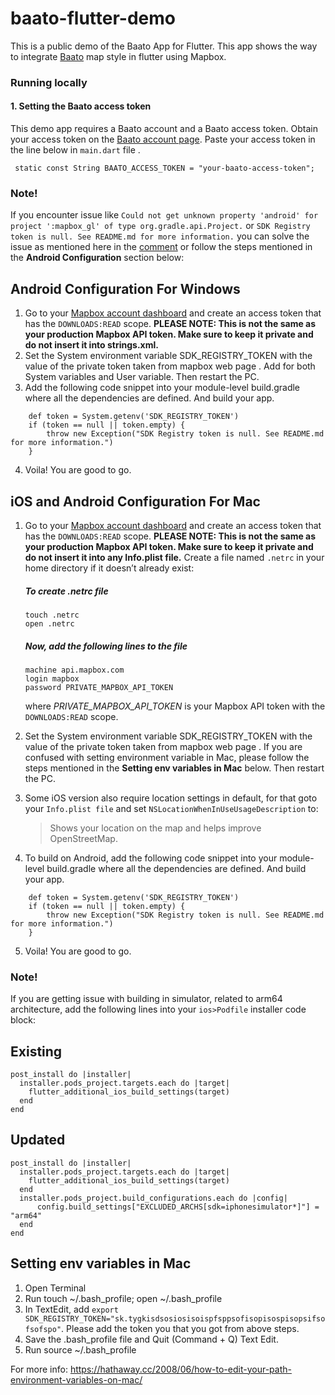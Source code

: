 # baato-flutter-demo

This is a public demo of the Baato App for Flutter. This app shows the way to integrate [Baato](http://baato.io/) map style in flutter using Mapbox.

### Running locally

#### 1. Setting the Baato access token
This demo app requires a Baato account and a Baato access token. Obtain your access token on the [Baato account page](http://baato.io/). Paste your access token in the line below in `main.dart` file .

```
 static const String BAATO_ACCESS_TOKEN = "your-baato-access-token";
```
### Note!
If you encounter issue like `Could not get unknown property 'android' for project ':mapbox_gl' of type org.gradle.api.Project.` or `SDK Registry token is null. See README.md for more information.` you can solve the issue as mentioned here in the [comment](https://github.com/tobrun/flutter-mapbox-gl/issues/640#issuecomment-857649226) or follow the steps mentioned in the **Android Configuration** section below:

## Android Configuration For Windows 

1. Go to your [Mapbox account dashboard](https://account.mapbox.com/) and create an access token that has the `DOWNLOADS:READ` scope. **PLEASE NOTE: This is not the same as your production Mapbox API token. Make sure to keep it private and do not insert it into strings.xml.**
2. Set the System environment variable SDK_REGISTRY_TOKEN with the value of the private token taken from mapbox web page . Add for both System variables and User variable. Then restart the PC.
3. Add the following code snippet into your module-level build.gradle where all the dependencies are defined. And build your app.
```code
    def token = System.getenv('SDK_REGISTRY_TOKEN')
    if (token == null || token.empty) {
        throw new Exception("SDK Registry token is null. See README.md for more information.")
    }
```
4. Voila! You are good to go.

## iOS and Android Configuration For Mac

1. Go to your [Mapbox account dashboard](https://account.mapbox.com/) and create an access token that has the `DOWNLOADS:READ` scope. **PLEASE NOTE: This is not the same as your production Mapbox API token. Make sure to keep it private and do not insert it into any Info.plist file.** Create a file named `.netrc` in your home directory if it doesn’t already exist:
   ##### To create .netrc file
     ```
     touch .netrc
     open .netrc
     ```
     ##### Now, add the following lines to the file
     ```
     machine api.mapbox.com
     login mapbox
     password PRIVATE_MAPBOX_API_TOKEN
     ```
     where _PRIVATE_MAPBOX_API_TOKEN_ is your Mapbox API token with the `DOWNLOADS:READ` scope.
2. Set the System environment variable SDK_REGISTRY_TOKEN with the value of the private token taken from mapbox web page . If you are confused with setting environment variable in Mac, please follow the steps mentioned in the **Setting env variables in Mac** below. Then restart the PC.
3. Some iOS version also require location settings in default, for that goto your `Info.plist file` and set `NSLocationWhenInUseUsageDescription` to:

   > Shows your location on the map and helps improve OpenStreetMap.
4. To build on Android, add the following code snippet into your module-level build.gradle where all the dependencies are defined. And build your app.
```code
    def token = System.getenv('SDK_REGISTRY_TOKEN')
    if (token == null || token.empty) {
        throw new Exception("SDK Registry token is null. See README.md for more information.")
    }
```
5. Voila! You are good to go.

### Note!
If you are getting issue with building in simulator, related to arm64 architecture, add the following lines into your `ios>Podfile` installer code block:
## Existing
```
post_install do |installer|
  installer.pods_project.targets.each do |target|
    flutter_additional_ios_build_settings(target)
  end
end
```
## Updated
```
post_install do |installer|
  installer.pods_project.targets.each do |target|
    flutter_additional_ios_build_settings(target)
  end
  installer.pods_project.build_configurations.each do |config|
      config.build_settings["EXCLUDED_ARCHS[sdk=iphonesimulator*]"] = "arm64"
  end
end
```
## Setting env variables in Mac

1. Open Terminal
2. Run touch ~/.bash_profile; open ~/.bash_profile
3. In TextEdit, add  ```export SDK_REGISTRY_TOKEN="sk.tygkisdsosiosisoispfsppsofisopisospisopsifsofsofspo"```. Please add the token you that you got from above steps.
4. Save the .bash_profile file and Quit (Command + Q) Text Edit.
5. Run source ~/.bash_profile

For more info: https://hathaway.cc/2008/06/how-to-edit-your-path-environment-variables-on-mac/
